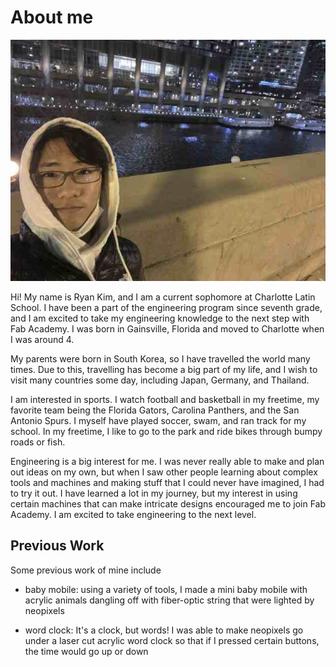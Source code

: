 # About me

![](../images/week01/AboutMe.jpg)

Hi! My name is Ryan Kim, and I am a current sophomore at Charlotte Latin School. I have been a part of the engineering program since seventh grade, and I am excited to take my engineering knowledge to the next step with Fab Academy. I was born in Gainsville, Florida and moved to Charlotte when I was around 4. 

My parents were born in South Korea, so I have travelled the world many times. Due to this, travelling has become a big part of my life, and I wish to visit many countries some day, including Japan, Germany, and Thailand. 

I am interested in sports. I watch football and basketball in my freetime, my favorite team being the Florida Gators, Carolina Panthers, and the San Antonio Spurs. I myself have played soccer, swam, and ran track for my school. In my freetime, I like to go to the park and ride bikes through bumpy roads or fish. 

Engineering is a big interest for me. I was never really able to make and plan out ideas on my own, but when I saw other people learning about complex tools and machines and making stuff that I could never have imagined, I had to try it out. I have learned a lot in my journey, but my interest in using certain machines that can make intricate designs encouraged me to join Fab Academy. I am excited to take engineering to the next level.

## Previous Work

Some previous work of mine include

* baby mobile: using a variety of tools, I made a mini baby mobile with acrylic animals dangling off with fiber-optic string that were lighted by neopixels

* word clock: It's a clock, but words! I was able to make neopixels go under a laser cut acrylic word clock so that if I pressed certain buttons, the time would go up or down
